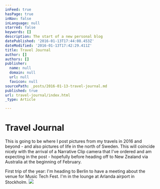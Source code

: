 ```yaml
---
inFeed: true
hasPage: true
inNav: false
inLanguage: null
starred: false
keywords: []
description: The start of a new personal blog
datePublished: '2016-01-13T17:44:08.453Z'
dateModified: '2016-01-13T17:42:29.411Z'
title: Travel Journal
author: []
authors: []
publisher:
  name: null
  domain: null
  url: null
  favicon: null
sourcePath: _posts/2016-01-13-travel-journal.md
published: true
url: travel-journal/index.html
_type: Article

---
```

# Travel Journal

This is going to be where I post pictures from my travels in 2016 and beyond - and also pictures of life in the north of Sweden. This will coincide nicely with the arrival of a Narrative Clip camera that I've ordered and am expecting in the post - hopefully before heading off to New Zealand via Australia at the beginning of February.

First trip of the year: I'm heading to Berlin to have a meeting about the venue for Music Tech Fest. I'm in the lounge at Arlanda airport in Stockholm.
![](https://the-grid-user-content.s3-us-west-2.amazonaws.com/8da963c5-bf5a-4b2d-b1e6-b170812487d9.JPG)